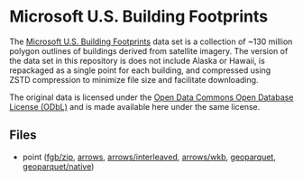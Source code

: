 
# Microsoft U.S. Building Footprints

The [Microsoft U.S. Building Footprints](https://github.com/microsoft/USBuildingFootprints) data set is a collection of ~130 million polygon outlines of buildings derived from satellite imagery. The version of the data set in this repository is does not include Alaska or Hawaii, is repackaged as a single point for each building, and compressed using ZSTD compression to minimize file size and facilitate downloading.

The original data is licensed under the [Open Data Commons Open Database License (ODbL)](https://opendatacommons.org/licenses/odbl/) and is made available here under the same license.

<!-- begin file listing -->


## Files

- point ([fgb/zip](https://github.com/geoarrow/geoarrow-data/releases/download/v0.2.0-rc0/microsoft-buildings_point.fgb.zip), [arrows](https://github.com/geoarrow/geoarrow-data/releases/download/v0.2.0-rc0/microsoft-buildings_point.arrows), [arrows/interleaved](https://github.com/geoarrow/geoarrow-data/releases/download/v0.2.0-rc0/microsoft-buildings_point_interleaved.arrows), [arrows/wkb](https://github.com/geoarrow/geoarrow-data/releases/download/v0.2.0-rc0/microsoft-buildings_point_wkb.arrows), [geoparquet](https://github.com/geoarrow/geoarrow-data/releases/download/v0.2.0-rc0/microsoft-buildings_point.parquet), [geoparquet/native](https://github.com/geoarrow/geoarrow-data/releases/download/v0.2.0-rc0/microsoft-buildings_point_native.parquet))
